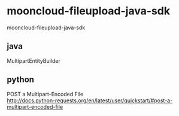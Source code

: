 # mooncloud-fileupload-java-sdk
mooncloud-fileupload-java-sdk

## java
MultipartEntityBuilder

## python  
POST a Multipart-Encoded File  
http://docs.python-requests.org/en/latest/user/quickstart/#post-a-multipart-encoded-file  